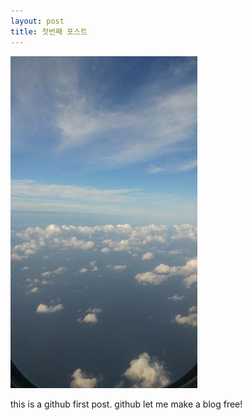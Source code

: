 ```yaml
---
layout: post
title: 첫번째 포스트
---
```


![sky](/images/sky_in_plane.jpg)

this is a github first post.
github let me make a blog free!
